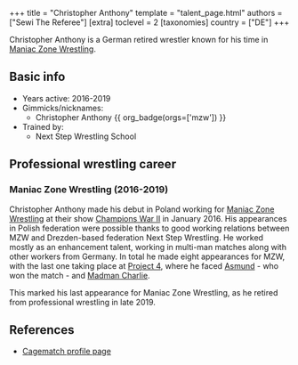 +++
title = "Christopher Anthony"
template = "talent_page.html"
authors = ["Sewi The Referee"]
[extra]
toclevel = 2
[taxonomies]
country = ["DE"]
+++

Christopher Anthony is a German retired wrestler known for his time in [Maniac Zone Wrestling](@/o/mzw.md).

## Basic info

* Years active: 2016-2019
* Gimmicks/nicknames:
  - Christopher Anthony {{ org_badge(orgs=['mzw']) }}
* Trained by:
  - Next Step Wrestling School
 
## Professional wrestling career

### Maniac Zone Wrestling (2016-2019)

Christopher Anthony made his debut in Poland working for [Maniac Zone Wrestling](@/o/mzw.md) at their show [Champions War II](@/e/mzw/2016-01-10-mzw-champions-war-2.md) in January 2016. His appearances in Polish federation were possible thanks to good working relations between MZW and Drezden-based federation Next Step Wrestling. He worked mostly as an enhancement talent, working in multi-man matches along with other workers from Germany. In total he made eight appearances for MZW, with the last one taking place at [Project 4](@/e/mzw/2019-03-23-mzw-project-4-open-your-eyes.md), where he faced [Asmund](@/w/asmund.md) - who won the match - and [Madman Charlie](@/w/madman-charlie.md).

This marked his last appearance for Maniac Zone Wrestling, as he retired from professional wrestling in late 2019.

## References

* [Cagematch profile page](https://www.cagematch.net/?id=2&nr=20384)
